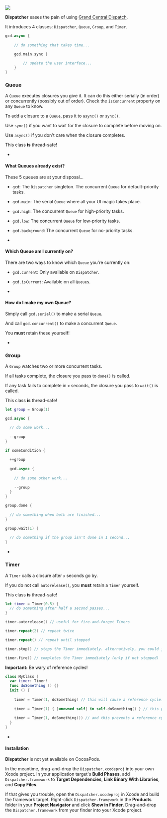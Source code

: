 <img src="http://i.imgur.com/sEM1zbl.jpg"/>

**Dispatcher** eases the pain of using [Grand Central Dispatch](https://developer.apple.com/library/mac/documentation/performance/reference/gcd_libdispatch_ref/Reference/reference.html). 

It introduces 4 classes: `Dispatcher`, `Queue`, `Group`, and `Timer`.

```Swift
gcd.async {
	
	// do something that takes time...

	gcd.main.sync {

		// update the user interface...
	}
}
```

### Queue

A `Queue` executes closures you give it. It can do this either serially (in order) or concurrently (possibly out of order). Check the `isConcurrent` property on any `Queue` to know.

To add a closure to a `Queue`, pass it to `async()` or `sync()`.

Use `sync()` if you want to wait for the closure to complete before moving on.

Use `async()` if you don't care when the closure completes.

This class **is** thread-safe!

-

#### What Queues already exist?

These 5 queues are at your disposal...

* `gcd`: The `Dispatcher` singleton. The concurrent `Queue` for default-priority tasks.

* `gcd.main`: The serial `Queue` where all your UI magic takes place.

* `gcd.high`: The concurrent `Queue` for high-priority tasks.

* `gcd.low`: The concurrent `Queue` for low-priority tasks.

* `gcd.background`: The concurrent `Queue` for no-priority tasks.

-

#### Which Queue am I currently on?

There are two ways to know which `Queue` you're currently on:

* `gcd.current`: Only available on `Dispatcher`.

* `gcd.isCurrent`: Available on all `Queue`s.

-

#### How do I make my own Queue?

Simply call `gcd.serial()` to make a serial `Queue`.

And call `gcd.concurrent()` to make a concurrent `Queue`.

You **must** retain these yourself!

-

### Group

A `Group` watches two or more concurrent tasks. 

If all tasks complete, the closure you pass to `done()` is called. 

If any task fails to complete in `x` seconds, the closure you pass to `wait()` is called.

This class **is** thread-safe!

```Swift
let group = Group(1)

gcd.async {

  // do some work...
  
  --group
}

if someCondition {
  
  ++group
  
  gcd.async {
    
    // do some other work...
    
    --group
  }
}

group.done {
	
  // do something when both are finished...
}

group.wait(1) {
  
  // do something if the group isn't done in 1 second...
}
```

-

### Timer

A `Timer` calls a closure after `x` seconds go by.

If you do not call `autorelease()`, you **must** retain a `Timer` yourself.

This class **is** thread-safe!

```Swift
let timer = Timer(0.5) {
  // do something after half a second passes...
}

timer.autorelease() // useful for fire-and-forget Timers

timer.repeat(2) // repeat twice

timer.repeat() // repeat until stopped

timer.stop() // stops the Timer immediately. alternatively, you could just set it to nil if the variable is an Optional

timer.fire() // completes the Timer immediately (only if not stopped)
```

**Important:** Be wary of reference cycles!

```Swift
class MyClass {
  var timer: Timer!
  func doSomething () {}
  init () {
    
    timer = Timer(1, doSomething) // this will cause a reference cycle!!!
    
    timer = Timer(1) { [unowned self] in self.doSomething() } // this prevents a reference cycle using a capture list.
    
    timer = Timer(1, doSomething()) // and this prevents a reference cycle using an autoclosure.
  }
}
```

-

#### Installation

**Dispatcher** is not yet available on CocoaPods.

In the meantime, drag-and-drop the `Dispatcher.xcodeproj` into your own Xcode project. In your application target's **Build Phases**, add `Dispatcher.framework` to **Target Dependencies**, **Link Binary With Libraries**, and **Copy Files**.

If that gives you trouble, open the `Dispatcher.xcodeproj` in Xcode and build the framework target. Right-click `Dispatcher.framework` in the **Products** folder in your **Project Navigator** and click **Show in Finder**. Drag-and-drop the `Dispatcher.framework` from your finder into your Xcode project.
